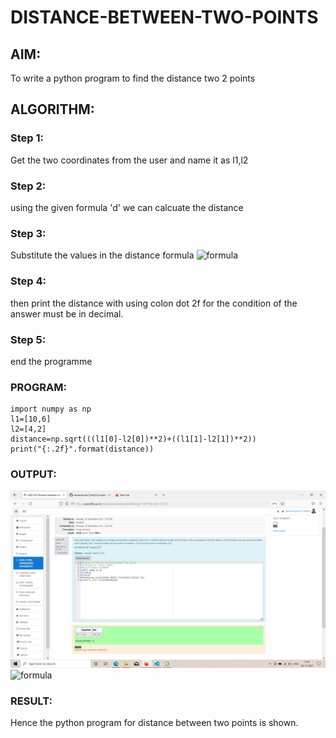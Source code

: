 # DISTANCE-BETWEEN-TWO-POINTS

## AIM:
To write a python program to find the distance two 2 points
## ALGORITHM:
### Step 1: 
 Get the two coordinates from the user and name it as l1,l2
### Step 2: 
using the given formula 'd' we can calcuate the distance
### Step 3: 
Substitute the values in the distance formula  ![formula](/formula.jpg)
### Step 4: 
then print the distance with using colon dot 2f for the condition of the answer must be in decimal. 
### Step 5: 
end the programme
### PROGRAM:
~~~
import numpy as np
l1=[10,6]
l2=[4,2]
distance=np.sqrt(((l1[0]-l2[0])**2)+((l1[1]-l2[1])**2))
print("{:.2f}".format(distance))
~~~
  


### OUTPUT:
![distance](./distance.png)
![formula](./formula.jfif)

### RESULT:

Hence the python program for distance between two points is shown.